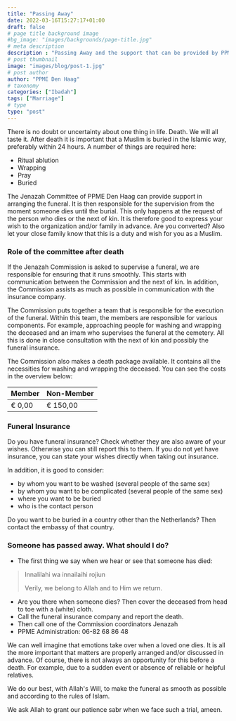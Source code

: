```yaml
---
title: "Passing Away"
date: 2022-03-16T15:27:17+01:00
draft: false
# page title background image
#bg_image: "images/backgrounds/page-title.jpg"
# meta description
description : "Passing Away and the support that can be provided by PPME Den Haag"
# post thumbnail
image: "images/blog/post-1.jpg"
# post author
author: "PPME Den Haag"
# taxonomy
categories: ["Ibadah"]
tags: ["Marriage"]
# type
type: "post"
---
```




 

There is no doubt or uncertainty about one thing in life. Death. We will all taste it. After death it is important that a Muslim is buried in the Islamic way, preferably within 24 hours. A number of things are required here:

* Ritual ablution
* Wrapping
* Pray
* Buried

The Jenazah Committee of PPME Den Haag can provide support in arranging the funeral. It is then responsible for the supervision from the moment someone dies until the burial. This only happens at the request of the person who dies or the next of kin. It is therefore good to express your wish to the organization and/or family in advance. Are you converted? Also let your close family know that this is a duty and wish for you as a Muslim.

 

### Role of the committee after death

If the Jenazah Commission is asked to supervise a funeral, we are responsible for ensuring that it runs smoothly. This starts with communication between the Commission and the next of kin. In addition, the Commission assists as much as possible in communication with the insurance company.

 

The Commission puts together a team that is responsible for the execution of the funeral. Within this team, the members are responsible for various components. For example, approaching people for washing and wrapping the deceased and an imam who supervises the funeral at the cemetery. All this is done in close consultation with the next of kin and possibly the funeral insurance.

 

The Commission also makes a death package available. It contains all the necessities for washing and wrapping the deceased. You can see the costs in the overview below:

 

| Member   | Non-Member  |
| -------- | ----------- |
| € 0,00   | € 150,00    | 

 

 

 

### Funeral Insurance

Do you have funeral insurance? Check whether they are also aware of your wishes. Otherwise you can still report this to them. If you do not yet have insurance, you can state your wishes directly when taking out insurance.
 

In addition, it is good to consider:

* by whom you want to be washed (several people of the same sex)
* by whom you want to be complicated (several people of the same sex)
* where you want to be buried
* who is the contact person

 

Do you want to be buried in a country other than the Netherlands? Then contact the embassy of that country.

 

### Someone has passed away. What should I do?


* The first thing we say when we hear or see that someone has died:

> Innalilahi wa innailaihi rojiun
> 
> Verily, we belong to Allah and to Him we return.

 
* Are you there when someone dies? Then cover the deceased from head to toe with a (white) cloth.
* Call the funeral insurance company and report the death.
* Then call one of the Commission coordinators Jenazah
* PPME Administration: 06-82 68 86 48

We can well imagine that emotions take over when a loved one dies. It is all the more important that matters are properly arranged and/or discussed in advance. Of course, there is not always an opportunity for this before a death. For example, due to a sudden event or absence of reliable or helpful relatives.


We do our best, with Allah's Will, to make the funeral as smooth as possible and according to the rules of Islam.

 
We ask Allah to grant our patience sabr when we face such a trial, ameen.